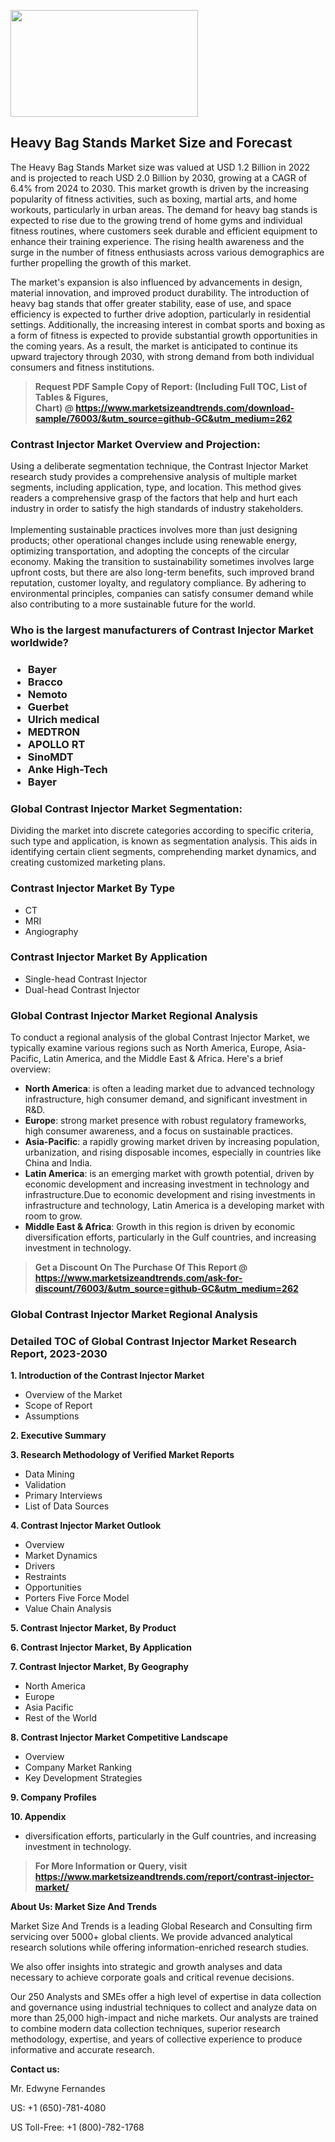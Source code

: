 <p><img class="alignnone size-medium wp-image-20088" src="https://ffe5etoiles.com/wp-content/uploads/2024/12/MST1-300x171.png" alt="" width="300" height="171" /></p><h2>Heavy Bag Stands Market Size and Forecast</h2><p>The Heavy Bag Stands Market size was valued at USD 1.2 Billion in 2022 and is projected to reach USD 2.0 Billion by 2030, growing at a CAGR of 6.4% from 2024 to 2030. This market growth is driven by the increasing popularity of fitness activities, such as boxing, martial arts, and home workouts, particularly in urban areas. The demand for heavy bag stands is expected to rise due to the growing trend of home gyms and individual fitness routines, where customers seek durable and efficient equipment to enhance their training experience. The rising health awareness and the surge in the number of fitness enthusiasts across various demographics are further propelling the growth of this market.</p><p>The market's expansion is also influenced by advancements in design, material innovation, and improved product durability. The introduction of heavy bag stands that offer greater stability, ease of use, and space efficiency is expected to further drive adoption, particularly in residential settings. Additionally, the increasing interest in combat sports and boxing as a form of fitness is expected to provide substantial growth opportunities in the coming years. As a result, the market is anticipated to continue its upward trajectory through 2030, with strong demand from both individual consumers and fitness institutions.</p></p><blockquote id="" class=""><strong>Request PDF Sample Copy of Report: (Including Full TOC, List of Tables &amp; Figures, Chart)&nbsp;@&nbsp;<strong><a href="https://www.marketsizeandtrends.com/download-sample/76003/&utm_source=github-GC&utm_medium=262" target="_blank">https://www.marketsizeandtrends.com/download-sample/76003/&utm_source=github-GC&utm_medium=262</a></strong></strong></blockquote><h3 id="" class="">Contrast Injector Market&nbsp;Overview and Projection:</h3><p id="" class="">Using a deliberate segmentation technique, the Contrast Injector Market research study provides a comprehensive analysis of multiple market segments, including application, type, and location. This method gives readers a comprehensive grasp of the factors that help and hurt each industry in order to satisfy the high standards of industry stakeholders. <br /> <br />Implementing sustainable practices involves more than just designing products; other operational changes include using renewable energy, optimizing transportation, and adopting the concepts of the circular economy. Making the transition to sustainability sometimes involves large upfront costs, but there are also long-term benefits, such improved brand reputation, customer loyalty, and regulatory compliance. By adhering to environmental principles, companies can satisfy consumer demand while also contributing to a more sustainable future for the world.</p><h3 id="" class="">Who is the largest manufacturers of&nbsp;Contrast Injector Market worldwide?</h3><h3 class=""><p><ul><li>Bayer </li><li> Bracco </li><li> Nemoto </li><li> Guerbet </li><li> Ulrich medical </li><li> MEDTRON </li><li> APOLLO RT </li><li> SinoMDT </li><li> Anke High-Tech </li><li> Bayer</li></ul></p></h3><h3 id="" class="">Global&nbsp;Contrast Injector Market Segmentation:</h3><p id="" class="">Dividing the market into discrete categories according to specific criteria, such type and application, is known as segmentation analysis. This aids in identifying certain client segments, comprehending market dynamics, and creating customized marketing plans.</p><h3 id="" class="">Contrast Injector Market&nbsp;By Type</h3><p><p><ul><li>CT </li><li> MRI </li><li> Angiography</p></li></ul></p></p><h3 id="" class="">Contrast Injector Market&nbsp;By Application</h3><p class=""><p><ul><li>Single-head Contrast Injector </li><li> Dual-head Contrast Injector</li></ul></p></p><h3 id="" class="">Global Contrast Injector Market Regional Analysis</h3><p id="" class="">To conduct a regional analysis of the global Contrast Injector Market, we typically examine various regions such as North America, Europe, Asia-Pacific, Latin America, and the Middle East &amp; Africa. Here's a brief overview:</p><ul><li><strong>North America</strong>: is often a leading market due to advanced technology infrastructure, high consumer demand, and significant investment in R&amp;D.</li><li><strong>Europe</strong>: strong market presence with robust regulatory frameworks, high consumer awareness, and a focus on sustainable practices.</li><li><strong>Asia-Pacific</strong>: a rapidly growing market driven by increasing population, urbanization, and rising disposable incomes, especially in countries like China and India.</li><li><strong>Latin America</strong>: is an emerging market with growth potential, driven by economic development and increasing investment in technology and infrastructure.Due to economic development and rising investments in infrastructure and technology, Latin America is a developing market with room to grow.</li><li><strong>Middle East &amp; Africa</strong>: Growth in this region is driven by economic diversification efforts, particularly in the Gulf countries, and increasing investment in technology.</li></ul><blockquote id="" class=""><strong>Get a Discount On The Purchase Of This Report @ <strong><a href="https://www.marketsizeandtrends.com/ask-for-discount/76003/&utm_source=github-GC&utm_medium=262" target="_blank">https://www.marketsizeandtrends.com/ask-for-discount/76003/&utm_source=github-GC&utm_medium=262</a></strong></strong></blockquote><h3 id="" class="">Global Contrast Injector Market Regional Analysis</h3><h3 id="" class="">Detailed TOC of Global Contrast Injector Market Research Report, 2023-2030</h3><p id="" class=""><strong>1. Introduction of the Contrast Injector Market</strong></p><ul><li>Overview of the Market</li><li>Scope of Report</li><li>Assumptions</li></ul><p id="" class=""><strong>2. Executive Summary</strong></p><p id="" class=""><strong>3. Research Methodology of Verified Market Reports</strong></p><ul><li>Data Mining</li><li>Validation</li><li>Primary Interviews</li><li>List of Data Sources</li></ul><p id="" class=""><strong>4. Contrast Injector Market Outlook</strong></p><ul><li>Overview</li><li>Market Dynamics</li><li>Drivers</li><li>Restraints</li><li>Opportunities</li><li>Porters Five Force Model</li><li>Value Chain Analysis</li></ul><p id="" class=""><strong>5. Contrast Injector Market, By Product</strong></p><p id="" class=""><strong>6. Contrast Injector Market, By Application</strong></p><p id="" class=""><strong>7. Contrast Injector Market, By Geography</strong></p><ul><li>North America</li><li>Europe</li><li>Asia Pacific</li><li>Rest of the World</li></ul><p id="" class=""><strong>8. Contrast Injector Market Competitive Landscape</strong></p><ul><li>Overview</li><li>Company Market Ranking</li><li>Key Development Strategies</li></ul><p id="" class=""><strong>9. Company Profiles</strong></p><p id="" class=""><strong>10. Appendix</strong></p><ul><li>diversification efforts, particularly in the Gulf countries, and increasing investment in technology.</li></ul><blockquote id="" class=""><strong>For More Information or Query, visit <strong><strong><a href="https://www.marketsizeandtrends.com/report/contrast-injector-market/" target="_blank">https://www.marketsizeandtrends.com/report/contrast-injector-market/</a></strong></strong></strong></blockquote><p id="" class=""><strong>About Us: Market Size And Trends</strong></p><p id="" class="">Market Size And Trends is a leading Global Research and Consulting firm servicing over 5000+ global clients. We provide advanced analytical research solutions while offering information-enriched research studies.</p><p id="" class="">We also offer insights into strategic and growth analyses and data necessary to achieve corporate goals and critical revenue decisions.</p><p id="" class="">Our 250 Analysts and SMEs offer a high level of expertise in data collection and governance using industrial techniques to collect and analyze data on more than 25,000 high-impact and niche markets. Our analysts are trained to combine modern data collection techniques, superior research methodology, expertise, and years of collective experience to produce informative and accurate research.</p><p id="" class=""><strong>Contact us:</strong></p><p id="" class="">Mr. Edwyne Fernandes</p><p id="" class="">US: +1 (650)-781-4080</p><p id="" class="">US Toll-Free: +1 (800)-782-1768</p>
